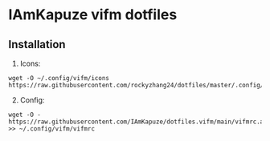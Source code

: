 # IAmKapuze vifm dotfiles
## Installation

1. Icons:
```
wget -O ~/.config/vifm/icons https://raw.githubusercontent.com/rockyzhang24/dotfiles/master/.config/vifm/icons
```

2. Config:
```
wget -O - https://raw.githubusercontent.com/IAmKapuze/dotfiles.vifm/main/vifmrc.append >> ~/.config/vifm/vifmrc
```
